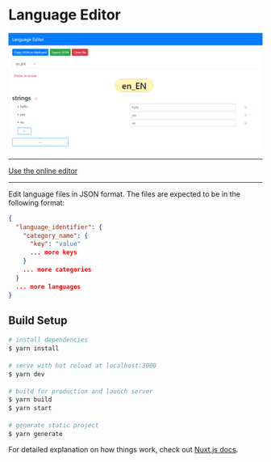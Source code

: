 # Language Editor

![screenshot 1](/screenshots/1.png)

---

[Use the online editor](https://maartenverheul.github.io/Language-Editor/)

---

Edit language files in JSON format. The files are expected to be in the following format:

```JSON
{
  "language_identifier": {
    "category_name": {
      "key": "value"
      ... more keys
    }
    ... more categories
  }
  ... more languages
}
```

## Build Setup

```bash
# install dependencies
$ yarn install

# serve with hot reload at localhost:3000
$ yarn dev

# build for production and launch server
$ yarn build
$ yarn start

# generate static project
$ yarn generate
```

For detailed explanation on how things work, check out [Nuxt.js docs](https://nuxtjs.org).
